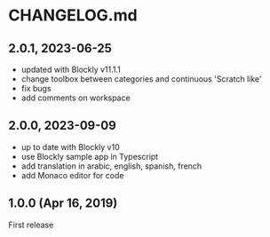 # CHANGELOG.md
## 2.0.1, 2023-06-25
- updated with Blockly v11.1.1
- change toolbox between categories and continuous 'Scratch like'
- fix bugs
- add comments on workspace

## 2.0.0, 2023-09-09
- up to date with Blockly v10
- use Blockly sample app in Typescript
- add translation in arabic, english, spanish, french
- add Monaco editor for code

## 1.0.0 (Apr 16, 2019)
First release